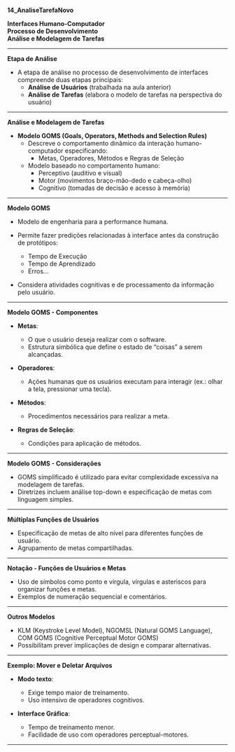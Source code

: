 **14_AnaliseTarefaNovo**

**Interfaces Humano-Computador**  
**Processo de Desenvolvimento**  
**Análise e Modelagem de Tarefas**

---

**Etapa de Análise**

- A etapa de análise no processo de desenvolvimento de interfaces compreende duas etapas principais:  
  - **Análise de Usuários** (trabalhada na aula anterior)  
  - **Análise de Tarefas** (elabora o modelo de tarefas na perspectiva do usuário)

---

**Análise e Modelagem de Tarefas**

- **Modelo GOMS (Goals, Operators, Methods and Selection Rules)**  
  - Descreve o comportamento dinâmico da interação humano-computador especificando:  
    - Metas, Operadores, Métodos e Regras de Seleção  
  - Modelo baseado no comportamento humano:  
    - Perceptivo (auditivo e visual)  
    - Motor (movimentos braço-mão-dedo e cabeça-olho)  
    - Cognitivo (tomadas de decisão e acesso à memória)

---

**Modelo GOMS**

- Modelo de engenharia para a performance humana.  
- Permite fazer predições relacionadas à interface antes da construção de protótipos:  
  - Tempo de Execução  
  - Tempo de Aprendizado  
  - Erros...

- Considera atividades cognitivas e de processamento da informação pelo usuário.  

---

**Modelo GOMS - Componentes**

- **Metas**:  
  - O que o usuário deseja realizar com o software.  
  - Estrutura simbólica que define o estado de “coisas” a serem alcançadas.  

- **Operadores**:  
  - Ações humanas que os usuários executam para interagir (ex.: olhar a tela, pressionar uma tecla).  

- **Métodos**:  
  - Procedimentos necessários para realizar a meta.  

- **Regras de Seleção**:  
  - Condições para aplicação de métodos.

---

**Modelo GOMS - Considerações**

- GOMS simplificado é utilizado para evitar complexidade excessiva na modelagem de tarefas.  
- Diretrizes incluem análise top-down e especificação de metas com linguagem simples.

---

**Múltiplas Funções de Usuários**

- Especificação de metas de alto nível para diferentes funções de usuário.  
- Agrupamento de metas compartilhadas.

---

**Notação - Funções de Usuários e Metas**

- Uso de símbolos como ponto e vírgula, vírgulas e asteriscos para organizar funções e metas.  
- Exemplos de numeração sequencial e comentários.  

---

**Outros Modelos**

- KLM (Keystroke Level Model), NGOMSL (Natural GOMS Language), COM GOMS (Cognitive Perceptual Motor GOMS)  
- Possibilitam prever implicações de design e comparar alternativas.  

---

**Exemplo: Mover e Deletar Arquivos**

- **Modo texto**:  
  - Exige tempo maior de treinamento.  
  - Uso intensivo de operadores cognitivos.

- **Interface Gráfica**:  
  - Tempo de treinamento menor.  
  - Facilidade de uso com operadores perceptual-motores.

---